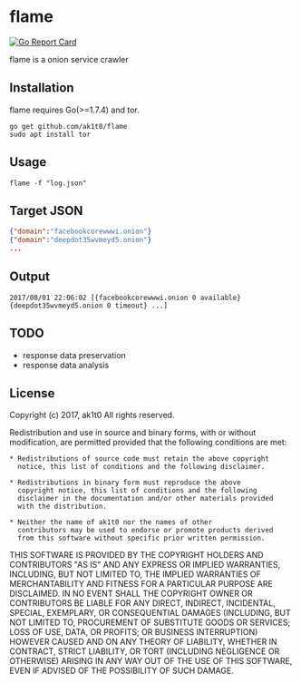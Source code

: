 # flame
[![Go Report Card](https://goreportcard.com/badge/github.com/ak1t0/flame)](https://goreportcard.com/report/github.com/ak1t0/flame)

flame is a onion service crawler

## Installation

flame requires Go(>=1.7.4) and tor.


    go get github.com/ak1t0/flame
    sudo apt install tor

## Usage


    flame -f "log.json"


## Target JSON
```json
{"domain":"facebookcorewwwi.onion"}
{"domain":"deepdot35wvmeyd5.onion"}
...
```

## Output
```
2017/08/01 22:06:02 [{facebookcorewwwi.onion 0 available} {deepdot35wvmeyd5.onion 0 timeout} ...]
```

## TODO
- response data preservation
- response data analysis


## License

Copyright (c) 2017, ak1t0 All rights reserved.

Redistribution and use in source and binary forms, with or without
modification, are permitted provided that the following conditions are met:

    * Redistributions of source code must retain the above copyright
      notice, this list of conditions and the following disclaimer.

    * Redistributions in binary form must reproduce the above
      copyright notice, this list of conditions and the following
      disclaimer in the documentation and/or other materials provided
      with the distribution.

    * Neither the name of ak1t0 nor the names of other
      contributors may be used to endorse or promote products derived
      from this software without specific prior written permission.

THIS SOFTWARE IS PROVIDED BY THE COPYRIGHT HOLDERS AND CONTRIBUTORS
"AS IS" AND ANY EXPRESS OR IMPLIED WARRANTIES, INCLUDING, BUT NOT
LIMITED TO, THE IMPLIED WARRANTIES OF MERCHANTABILITY AND FITNESS FOR
A PARTICULAR PURPOSE ARE DISCLAIMED. IN NO EVENT SHALL THE COPYRIGHT
OWNER OR CONTRIBUTORS BE LIABLE FOR ANY DIRECT, INDIRECT, INCIDENTAL,
SPECIAL, EXEMPLARY, OR CONSEQUENTIAL DAMAGES (INCLUDING, BUT NOT
LIMITED TO, PROCUREMENT OF SUBSTITUTE GOODS OR SERVICES; LOSS OF USE,
DATA, OR PROFITS; OR BUSINESS INTERRUPTION) HOWEVER CAUSED AND ON ANY
THEORY OF LIABILITY, WHETHER IN CONTRACT, STRICT LIABILITY, OR TORT
(INCLUDING NEGLIGENCE OR OTHERWISE) ARISING IN ANY WAY OUT OF THE USE
OF THIS SOFTWARE, EVEN IF ADVISED OF THE POSSIBILITY OF SUCH DAMAGE.